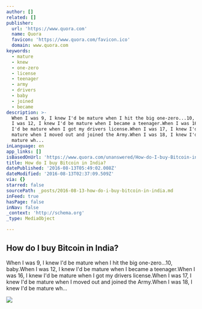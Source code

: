```yaml
---
author: []
related: []
publisher:
  url: 'https://www.quora.com'
  name: Quora
  favicon: 'https://www.quora.com/favicon.ico'
  domain: www.quora.com
keywords:
  - mature
  - knew
  - one-zero
  - license
  - teenager
  - army
  - drivers
  - baby
  - joined
  - became
description: >-
  When I was 9, I knew I'd be mature when I hit the big one-zero...10, baby.When
  I was 12, I knew I'd be mature when I became a teenager.When I was 16, I knew
  I'd be mature when I got my drivers license.When I was 17, I knew I'd be
  mature when I moved out and joined the Army.When I was 18, I knew I'd be
  mature wh...
inLanguage: en
app_links: []
isBasedOnUrl: 'https://www.quora.com/unanswered/How-do-I-buy-Bitcoin-in-India'
title: How do I buy Bitcoin in India?
datePublished: '2016-08-13T05:49:02.008Z'
dateModified: '2016-08-13T02:37:09.509Z'
via: {}
starred: false
sourcePath: _posts/2016-08-13-how-do-i-buy-bitcoin-in-india.md
inFeed: true
hasPage: false
inNav: false
_context: 'http://schema.org'
_type: MediaObject

---
```

<article style=""><h1>How do I buy Bitcoin in India?</h1><p>When I was 9, I knew I'd be mature when I hit the big one-zero...10, baby.When I was 12, I knew I'd be mature when I became a teenager.When I was 16, I knew I'd be mature when I got my drivers license.When I was 17, I knew I'd be mature when I moved out and joined the Army.When I was 18, I knew I'd be mature wh...</p><img src="https://qsf.ec.quoracdn.net/-images.new_grid.fb_share_default.png2801ad8885530345.png" /></article>